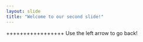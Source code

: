 ```yaml
---
layout: slide
title: "Welcome to our second slide!"
---
```

+++++++++++++++++
Use the left arrow to go back!
